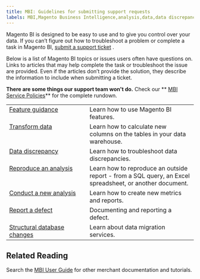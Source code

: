 ```yaml
---
title: MBI: Guidelines for submitting support requests
labels: MBI,Magento Business Intelligence,analysis,data,data discrepancies,database,how to,reports,support,troubleshoot
---
```


Magento BI is designed to be easy to use and to give you control over your data. If you can’t figure out how to troubleshoot a problem or complete a task in Magento BI, [submit a support ticket](https://support.magento.com/hc/en-us/articles/360019088251) .

Below is a list of Magento BI topics or issues users often have questions on. Links to articles that may help complete the task or troubleshoot the issue are provided. Even if the articles don’t provide the solution, they describe the information to include when submitting a ticket.

 **There are some things our support team won't do.** Check our ** [MBI Service Policies](https://support.magento.com/hc/en-us/articles/360016730811)** for the complete rundown.

<table class="table-basic">
<tbody>
<tr>
<td valign="top" width="200; fixed"><a href="https://support.magento.com/hc/en-us/articles/360016504792">Feature guidance</a></td>
<td valign="top">Learn how to use Magento BI features.</td>
</tr>
<tr>
<td valign="top" width="200; fixed"><a href="https://support.magento.com/hc/en-us/articles/360016505112">Transform data</a></td>
<td valign="top">Learn how to calculate new columns on the tables in your data warehouse.</td>
</tr>
<tr>
<td valign="top" width="200; fixed"><a href="https://support.magento.com/hc/en-us/articles/360016505312">Data discrepancy</a></td>
<td valign="top">Learn how to troubleshoot data discrepancies.</td>
</tr>
<tr>
<td valign="top"><a href="https://support.magento.com/hc/en-us/articles/360016505592">Reproduce an analysis</a></td>
<td valign="top">Learn how to reproduce an outside report - from a SQL query, an Excel spreadsheet, or another document.</td>
</tr>
<tr>
<td valign="top"><a href="https://support.magento.com/hc/en-us/articles/360016505992">Conduct a new analysis</a></td>
<td valign="top">Learn how to create new metrics and reports.</td>
</tr>
<tr>
<td valign="top"><a href="https://support.magento.com/hc/en-us/articles/360016732711">Report a defect</a></td>
<td valign="top">Documenting and reporting a defect.</td>
</tr>
<tr>
<td valign="top"><a href="https://support.magento.com/hc/en-us/articles/360016506112">Structural database changes</a></td>
<td valign="top">Learn about data migration services.</td>
</tr>
</tbody>
</table>

## Related Reading

Search the [MBI User Guide](https://docs.magento.com/mbi/) for other merchant documentation and tutorials.
